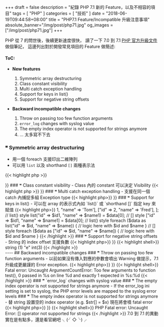 +++
draft = false
description = "紀錄 PHP 7.1 新的 Feature，以及不相容的項目"
tags = [ "PHP" ]
categories = [ "技術" ]
date = "2018-06-19T09:44:58+08:00"
title = "PHP7.1 Feature/Incompatible 升級注意事項"
absolute_banner="/img/post/php71.jpg"
og_images = ["/img/post/php71.jpg"]
+++

PHP 從 7 的問世後，後續更新速度很快， 讀了一下 7.0 到 7.1 [PHP 官方升級文件](http://php.net/manual/en/migration71.new-features.php) 做個筆記， 這邊列出對於開發常見項目的 Feature 做簡述:

<!--more-->
#### ToC:

- __New features__
    1. Symmetric array destructuring
    2. Class constant visibility
    3. Multi catch exception handling
    4. Support for keys in list()
    5. Support for negative string offsets

- __Backward incompatible changes__
    1. Throw on passing too few function arguments
    2. `error_log` changes with syslog value
    3. The empty index operator is not supported for strings anymore
    4. ... 太多寫不下去 


### <span class="text-success">❝ Symmetric array destructuring</span>
- 用一個 foreach  支援印出二維陣列
- 可以用 `list` 以及 shorthand `[]` 兩種表示法

{{< highlight php >}}
<?php
$data = [
    [1, 'Tom'],
    [2, 'Fred'],
];

// list() style
list($id1, $name1) = $data[0];

// [] style
[$id1, $name1] = $data[0];

// list() style
foreach ($data as list($id, $name)) {
    // logic here with $id and $name
}

// [] style
foreach ($data as [$id, $name]) {
    // logic here with $id and $name
}
{{< /highlight >}}


### <span class="text-success">❝ Class constant visibility</span>
- Class 內的 constant 可以決定 Visibility

{{< highlight php >}}
<?php
class ConstDemo
{
    const PUBLIC_CONST_A = 1;
    public const PUBLIC_CONST_B = 2;
    protected const PROTECTED_CONST = 3;
    private const PRIVATE_CONST = 4;
}

// public / protected / private
{{< /highlight >}}


### <span class="text-success">❝ Multi catch exception handling</span>
- 支援在同一個 catch 內捕捉多組 Exception type

{{< highlight php>}}
<?php
try {
    // some code
} catch (FirstException | SecondException $e) {
    // handle first and second exceptions
}
{{< /highlight >}}


### <span class="text-success">❝ Support for keys in list()</span>
- 可以在 array 的表示式內如 `list()` 或 `shorthand []` 指定 key 來賦值

{{< highlight php>}}
<?php
$data = [
    ["id" => 1, "name" => 'Tom'],
    ["id" => 2, "name" => 'Fred'],
];

// list() style
list("id" => $id1, "name" => $name1) = $data[0];

// [] style
["id" => $id1, "name" => $name1] = $data[0];

// list() style
foreach ($data as list("id" => $id, "name" => $name)) {
    // logic here with $id and $name
}

// [] style
foreach ($data as ["id" => $id, "name" => $name]) {
    // logic here with $id and $name
}
{{< /highlight >}}


### <span class="text-success">❝ Support for negative string offsets</span>
- String 的 index offset 支援負數


{{< highlight php>}}
<?php
var_dump("abcdef"[-2]);
var_dump(strpos("aabbcc", "b", -3));
{{< /highlight >}}
{{< highlight shell>}}
string (1) "e"
int(3)
{{< /highlight >}}

<br>

----

## Backward incompatible changes

### <span class="text-danger">❞ Throw on passing too few function arguments</span>
- 以前如果沒有傳入對應的參數會噴出 Warning 做提示，7.1 升級成更嚴謹的 Error exception.

{{< highlight php>}}
<?php
function test($param){}
test();
{{< /highlight >}}
{{< highlight shell>}}
Fatal error: Uncaught ArgumentCountError: Too few arguments to function test(), 0 passed in %s on line %d and exactly 1 expected in %s:%d
{{< /highlight >}}

### <span class="text-danger">❞ `error_log` changes with syslog value </span>
### <span class="text-danger">❞ The empty index operator is not supported for strings anymore</span>
- If the error_log ini setting is set to syslog, the PHP error levels are mapped to the syslog error levels


### <span class="text-danger">❞ The empty index operator is not supported for strings anymore</span>
- 替 string 設置空的 index operator (e.g. $str[] = $x) 現在將會噴 fatal error


{{< highlight php>}}
<?php

$foo = '';

$foo[] = 'bar';
{{< /highlight >}}
{{< highlight shell>}}
PHP Fatal error: Uncaught Error: [] operator not supported for strings
{{< /highlight >}}

7.0 到 7.1 的異動實在是有點多，還是看官網吧 ╮(╯◇╰)╭
